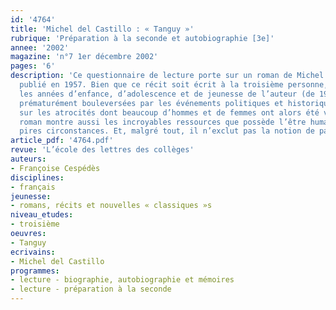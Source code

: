 ```yaml
---
id: '4764'
title: 'Michel del Castillo : « Tanguy »'
rubrique: 'Préparation à la seconde et autobiographie [3e]'
annee: '2002'
magazine: 'n°7 1er décembre 2002'
pages: '6'
description: 'Ce questionnaire de lecture porte sur un roman de Michel del Castillo
  publié en 1957. Bien que ce récit soit écrit à la troisième personne, il raconte
  les années d’enfance, d’adolescence et de jeunesse de l’auteur (de 1939 à 1955),
  prématurément bouleversées par les événements politiques et historiques. Très édifiant
  sur les atrocités dont beaucoup d’hommes et de femmes ont alors été victimes, ce
  roman montre aussi les incroyables ressources que possède l’être humain dans les
  pires circonstances. Et, malgré tout, il n’exclut pas la notion de pardon…'
article_pdf: '4764.pdf'
revue: 'L’école des lettres des collèges'
auteurs:
- Françoise Cespédès
disciplines:
- français
jeunesse:
- romans, récits et nouvelles « classiques »s
niveau_etudes:
- troisième
oeuvres:
- Tanguy
ecrivains:
- Michel del Castillo
programmes:
- lecture - biographie, autobiographie et mémoires
- lecture - préparation à la seconde
---
```

